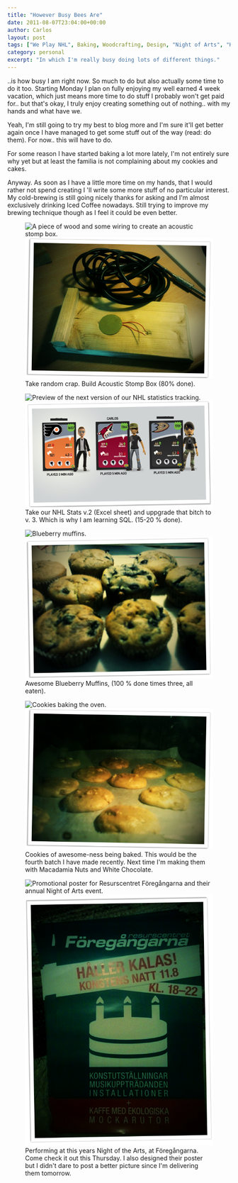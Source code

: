 ```yaml
---
title: "However Busy Bees Are"
date: 2011-08-07T23:04:00+00:00
author: Carlos
layout: post
tags: ["We Play NHL", Baking, Woodcrafting, Design, "Night of Arts", "Konstens Natt", "Taiteiden Yö"]
category: personal
excerpt: "In which I'm really busy doing lots of different things."
---
```

..is how busy I am right now. So much to do but also actually some time to do it too. Starting Monday I plan on fully enjoying my well earned 4 week vacation, which just means more time to do stuff I probably won't get paid for.. but that's okay, I truly enjoy creating something out of nothing.. with my hands and what have we.

Yeah, I'm still going to try my best to blog more and I'm sure it'll get better again once I have managed to get some stuff out of the way (read: do them). For now.. this will have to do.

For some reason I have started baking a lot more lately, I'm not entirely sure why yet but at least the familia is not complaining about my cookies and cakes.

Anyway. As soon as I have a little more time on my hands, that I would rather not spend creating I 'll write some more stuff of no particular interest. My cold-brewing is still going nicely thanks for asking and I'm almost exclusively drinking Iced Coffee nowadays. Still trying to improve my brewing technique though as I feel it could be even better.

<figure>
    <img class="js-lazy-load" data-original="/assets/posts/2011/08/stomp-stomp.png" alt="A piece of wood and some wiring to create an acoustic stomp box.">
  <noscript>
    <img src="/assets/posts/2011/08/stomp-stomp.png" alt="A piece of wood and some wiring to create an acoustic stomp box.">
  </noscript>
  <figcaption>Take random crap. Build Acoustic Stomp Box (80% done).</figcaption>
</figure>

<figure>
    <img class="js-lazy-load" data-original="/assets/posts/2011/08/nhl-creampie.png" alt="Preview of the next version of our NHL statistics tracking.">
  <noscript>
    <img src="/assets/posts/2011/08/nhl-creampie.png" alt="Preview of the next version of our NHL statistics tracking.">
  </noscript>
  <figcaption>Take our NHL Stats v.2 (Excel sheet) and uppgrade that bitch to v. 3. Which is why I am learning SQL. (15-20 % done).</figcaption>
</figure>

<figure>
    <img class="js-lazy-load" data-original="/assets/posts/2011/08/blueberries-out-from-my-ass.png" alt="Blueberry muffins.">
  <noscript>
    <img src="/assets/posts/2011/08/blueberries-out-from-my-ass.png" alt="Blueberry muffins.">
  </noscript>
  <figcaption>Awesome Blueberry Muffins, (100 % done times three, all eaten).</figcaption>
</figure>

<figure>
    <img class="js-lazy-load" data-original="/assets/posts/2011/08/the-best-cookies-in-london.png" alt="Cookies baking the oven.">
  <noscript>
    <img src="/assets/posts/2011/08/the-best-cookies-in-london.png" alt="Cookies baking the oven.">
  </noscript>
  <figcaption>Cookies of awesome-ness being baked. This would be the fourth batch I have made recently. Next time I'm making them with Macadamia Nuts and White Chocolate.</figcaption>
</figure>

<figure>
    <img class="js-lazy-load" data-original="/assets/posts/2011/08/artsy-fartsy.png" alt="Promotional poster for Resurscentret Föregångarna and their annual Night of Arts event.">
  <noscript>
    <img src="/assets/posts/2011/08/artsy-fartsy.png" alt="Promotional poster for Resurscentret Föregångarna and their annual Night of Arts event.">
  </noscript>
  <figcaption>Performing at this years Night of the Arts, at Föregångarna. Come check it out this Thursday. I also designed their poster but I didn't dare to post a better picture since I'm delivering them tomorrow.</figcaption>
</figure>